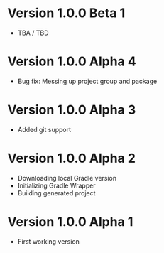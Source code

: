 # Version 1.0.0 Beta 1

- TBA / TBD

# Version 1.0.0 Alpha 4

- Bug fix: Messing up project group and package

# Version 1.0.0 Alpha 3

- Added git support

# Version 1.0.0 Alpha 2

- Downloading local Gradle version
- Initializing Gradle Wrapper
- Building generated project

# Version 1.0.0 Alpha 1

- First working version
